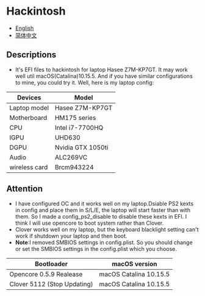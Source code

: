 # Hackintosh
* [English](https://github.com/Xin9912/Hackintosh/blob/master/README.md)
* [简体中文](https://github.com/Xin9912/Hackintosh/blob/master/README_cn.md)
&emsp;
## Descriptions <br>
* It's EFI files to hackintosh for laptop Hasee Z7M-KP7GT. It may work well util macOS(Catalina)10.15.5. And if you have similar configurations to mine, you could try it. Well, here is my laptop config: <br>

| Devices | Model |
| ---- | ---- |
| Laptop model| Hasee Z7M-KP7GT |
| Motherboard|HM175 series |
| CPU | Intel i7-7700HQ |
| IGPU | UHD630 |
| DGPU | Nvidia GTX 1050ti|
| Audio | ALC269VC |
| wireless card | Brcm943224 |

## Attention <br>
* I have configured OC and it works well on my laptop.Dsiable PS2 kexts in config and place them in S/L/E, the laptop will start faster than with them. So I made a config_ps2_disable to disable these kexts in EFI. I think I will use opencore to boot system rather than Clover. <br>
* Clover works well on my laptop, but the keyboard blacklight setting can't work if shutdown your laptop and then boot. <br>
* **Note**:I removed SMBIOS settings in config.plist. So you should change or set the SMBIOS settings in the config.plist which you choose. <br>

| Bootloader | macOS version |
| ---- | ---- |
| Opencore 0.5.9 Realease | macOS Catalina 10.15.5 |
|Clover 5112 (Stop Updating) | macOS Catalina 10.15.5 |

